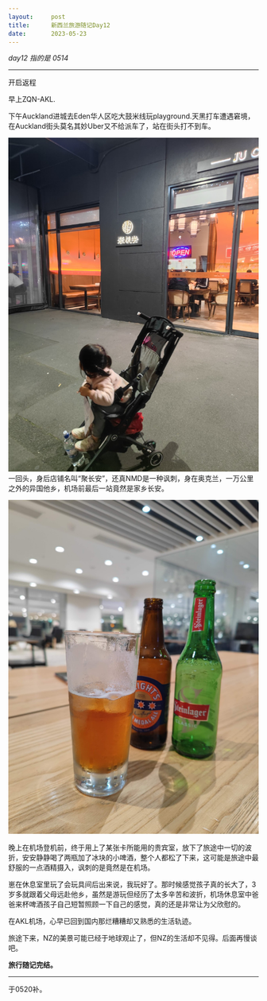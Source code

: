 ```yaml
---
layout:     post
title:      新西兰旅游随记Day12
date:       2023-05-23
---
```


*day12 指的是 0514*

---
开启返程

早上ZQN-AKL.

下午Auckland进城去Eden华人区吃大鼓米线玩playground.天黑打车遭遇窘境，在Auckland街头莫名其妙Uber又不给派车了，站在街头打不到车。


![奥克兰eden区聚长安餐厅](/images/202305/akl-changan.jpg)
一回头，身后店铺名叫“聚长安”，还真NMD是一种讽刺，身在奥克兰，一万公里之外的异国他乡，机场前最后一站竟然是家乡长安。


![奥克兰机场的啤酒](/images/202305/aklbeer.jpg)



晚上在机场登机前，终于用上了某张卡所能用的贵宾室，放下了旅途中一切的波折，安安静静喝了两瓶加了冰块的小啤酒，整个人都松了下来，这可能是旅途中最舒服的一点酒精摄入，讽刺的是竟然是在机场。

崽在休息室里玩了会玩具间后出来说，我玩好了。那时候感觉孩子真的长大了，3岁多就跟着父母远赴他乡，虽然是游玩但经历了太多辛苦和波折，机场休息室中爸爸来杯啤酒孩子自己短暂照顾一下自己的感觉，真的还是非常让为父欣慰的。


在AKL机场，心早已回到国内那烂糟糟却又熟悉的生活轨迹。


旅途下来，NZ的美景可能已经于地球观止了，但NZ的生活却不见得。后面再慢谈吧。



**旅行随记完结。**

---

于0520补。
